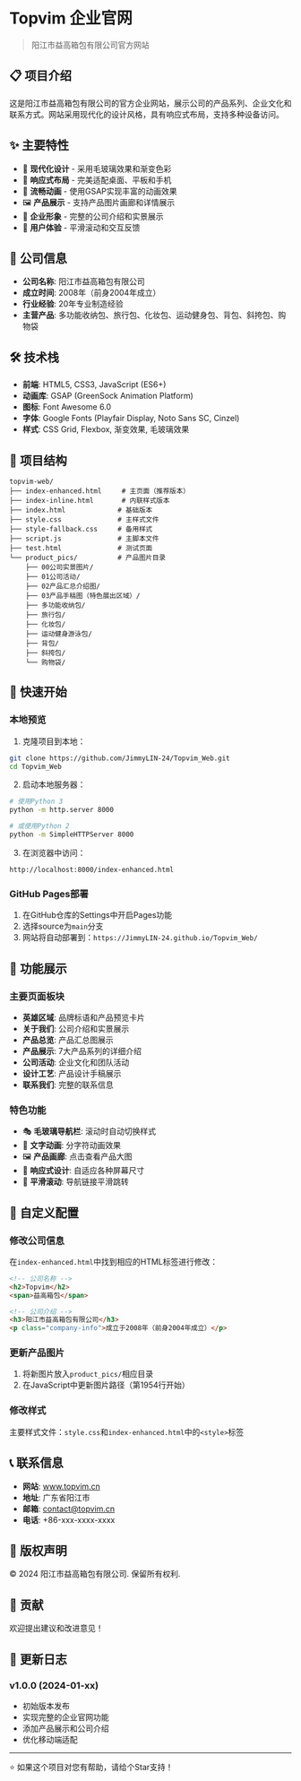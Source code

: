 # Topvim 企业官网

> 阳江市益高箱包有限公司官方网站

## 📋 项目介绍

这是阳江市益高箱包有限公司的官方企业网站，展示公司的产品系列、企业文化和联系方式。网站采用现代化的设计风格，具有响应式布局，支持多种设备访问。

## ✨ 主要特性

- 🎨 **现代化设计** - 采用毛玻璃效果和渐变色彩
- 📱 **响应式布局** - 完美适配桌面、平板和手机
- 🚀 **流畅动画** - 使用GSAP实现丰富的动画效果
- 🖼️ **产品展示** - 支持产品图片画廊和详情展示
- 💼 **企业形象** - 完整的公司介绍和实景展示
- 🌟 **用户体验** - 平滑滚动和交互反馈

## 🏢 公司信息

- **公司名称**: 阳江市益高箱包有限公司
- **成立时间**: 2008年（前身2004年成立）
- **行业经验**: 20年专业制造经验
- **主营产品**: 多功能收纳包、旅行包、化妆包、运动健身包、背包、斜挎包、购物袋

## 🛠️ 技术栈

- **前端**: HTML5, CSS3, JavaScript (ES6+)
- **动画库**: GSAP (GreenSock Animation Platform)
- **图标**: Font Awesome 6.0
- **字体**: Google Fonts (Playfair Display, Noto Sans SC, Cinzel)
- **样式**: CSS Grid, Flexbox, 渐变效果, 毛玻璃效果

## 📂 项目结构

```
topvim-web/
├── index-enhanced.html     # 主页面（推荐版本）
├── index-inline.html       # 内联样式版本
├── index.html             # 基础版本
├── style.css              # 主样式文件
├── style-fallback.css     # 备用样式
├── script.js              # 主脚本文件
├── test.html              # 测试页面
└── product_pics/          # 产品图片目录
    ├── 00公司实景图片/
    ├── 01公司活动/
    ├── 02产品汇总介绍图/
    ├── 03产品手稿图（特色展出区域）/
    ├── 多功能收纳包/
    ├── 旅行包/
    ├── 化妆包/
    ├── 运动健身游泳包/
    ├── 背包/
    ├── 斜挎包/
    └── 购物袋/
```

## 🚀 快速开始

### 本地预览

1. 克隆项目到本地：
```bash
git clone https://github.com/JimmyLIN-24/Topvim_Web.git
cd Topvim_Web
```

2. 启动本地服务器：
```bash
# 使用Python 3
python -m http.server 8000

# 或使用Python 2
python -m SimpleHTTPServer 8000
```

3. 在浏览器中访问：
```
http://localhost:8000/index-enhanced.html
```

### GitHub Pages部署

1. 在GitHub仓库的Settings中开启Pages功能
2. 选择source为`main`分支
3. 网站将自动部署到：`https://JimmyLIN-24.github.io/Topvim_Web/`

## 📸 功能展示

### 主要页面板块

- **英雄区域**: 品牌标语和产品预览卡片
- **关于我们**: 公司介绍和实景展示
- **产品总览**: 产品汇总图展示
- **产品展示**: 7大产品系列的详细介绍
- **公司活动**: 企业文化和团队活动
- **设计工艺**: 产品设计手稿展示
- **联系我们**: 完整的联系信息

### 特色功能

- 🎭 **毛玻璃导航栏**: 滚动时自动切换样式
- 🎨 **文字动画**: 分字符动画效果
- 🖼️ **产品画廊**: 点击查看产品大图
- 📱 **响应式设计**: 自适应各种屏幕尺寸
- 🎯 **平滑滚动**: 导航链接平滑跳转

## 🔧 自定义配置

### 修改公司信息

在`index-enhanced.html`中找到相应的HTML标签进行修改：

```html
<!-- 公司名称 -->
<h2>Topvim</h2>
<span>益高箱包</span>

<!-- 公司介绍 -->
<h3>阳江市益高箱包有限公司</h3>
<p class="company-info">成立于2008年（前身2004年成立）</p>
```

### 更新产品图片

1. 将新图片放入`product_pics/`相应目录
2. 在JavaScript中更新图片路径（第1954行开始）

### 修改样式

主要样式文件：`style.css`和`index-enhanced.html`中的`<style>`标签

## 📞 联系信息

- **网站**: www.topvim.cn
- **地址**: 广东省阳江市
- **邮箱**: contact@topvim.cn
- **电话**: +86-xxx-xxxx-xxxx

## 📄 版权声明

© 2024 阳江市益高箱包有限公司. 保留所有权利.

## 🤝 贡献

欢迎提出建议和改进意见！

## 📝 更新日志

### v1.0.0 (2024-01-xx)
- 初始版本发布
- 实现完整的企业官网功能
- 添加产品展示和公司介绍
- 优化移动端适配

---

⭐ 如果这个项目对您有帮助，请给个Star支持！
